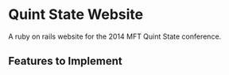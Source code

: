 # Quint State Website  

A ruby on rails website for the 2014 MFT Quint State conference.

## Features to Implement
